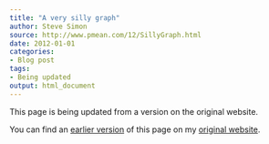 ```yaml
---
title: "A very silly graph"
author: Steve Simon
source: http://www.pmean.com/12/SillyGraph.html
date: 2012-01-01
categories:
- Blog post
tags:
- Being updated
output: html_document
---
```


This page is being updated from a version on the original website.

<!---More--->

You can find an [earlier version][sim1] of this page on my [original website][sim2].

[sim1]: http://www.pmean.com/12/SillyGraph.html
[sim2]: http://www.pmean.com/original_site.html
